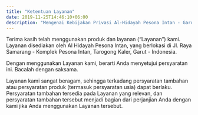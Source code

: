 ```yaml
---
title: "Ketentuan Layanan"
date: 2019-11-25T14:46:10+06:00
description: "Mengenai Kebijakan Privasi Al-Hidayah Pesona Intan - Garut"
---
```



Terima kasih telah menggunakan produk dan layanan (“Layanan”) kami. Layanan disediakan oleh Al Hidayah Pesona Intan, yang berlokasi di Jl. Raya Samarang - Komplek Pesona Intan, Tarogong Kaler, Garut - Indonesia.

Dengan menggunakan Layanan kami, berarti Anda menyetujui persyaratan ini. Bacalah dengan saksama.

Layanan kami sangat beragam, sehingga terkadang persyaratan tambahan atau persyaratan produk (termasuk persyaratan usia) dapat berlaku. Persyaratan tambahan tersedia pada Layanan yang relevan, dan persyaratan tambahan tersebut menjadi bagian dari perjanjian Anda dengan kami jika Anda menggunakan Layanan tersebut.
